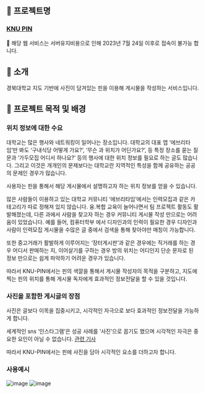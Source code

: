## 📍 프로젝트명

### [KNU PIN](http://43.201.25.47:8080/)

📢 해당 웹 서비스는 서버유지비용으로 인해 2023년 7월 24일 이후로 접속이 불가능 합니다.

## 📍 소개

경북대학교 지도 기반에 사진이 담겨있는 핀을 이용해 게시물을 작성하는 서비스입니다.

## 📍 프로젝트 목적 및 배경

### 위치 정보에 대한 수요

대학교는 많은 행사와 네트워킹이 일어나는 장소입니다. 대학교의 대표 앱 ‘에브리타임’만 봐도 ‘구내식당 어떻게 가요?’, ‘무슨 과 위치가 어딘가요?’, 등 특정 장소를 묻는 질문과 ‘가두모집 어디서 하나요?’ 등의 행사에 대한 위치 정보를 필요로 하는 글도 많습니다. 그리고 이것은 개개인의 문제보다는 대학교란 지역적인 특성을 함께 공유하는 공공의 문제인 경우가 많습니다.

사용자는 핀을 통해서 해당 게시물에서 설명하고자 하는 위치 정보를 얻을 수 있습니다.

많은 사람들이 이용하고 있는 대학교 커뮤니티 ‘에브리타임’에서는 인력모집과 같은 카테고리가 따로 정해져 있지 않습니다. 융.복합 교육이 늘어나면서 팀 프로젝트 활동도 활발해졌는데, 다른 과에서 사람을 찾고자 하는 경우 커뮤니티 게시물 작성 만으로는 어려움이 있었습니다. 예를 들어, 컴퓨터학부 에서 디자인과의 인력이 필요한 경우 디자인과 사람이 인력모집 게시물을 수많은 글 중에서 검색을 통해 찾아야만 매칭이 가능합니다. 

또한 중고거래가 활발하게 이루어지는 ‘장터게시판’과 같은 경우에는 직거래를 하는 경우 어디서 판매하는 지, 이어살기를 구하는 경우 방의 위치는 어디인지 단순 문자로 된 정보 만으로는 쉽게 파악하기 어려운 경우가 있습니다.

따라서 KNU-PIN에서는 핀의 색깔을 통해서 게시물 작성자의 목적을 구분하고, 지도에 찍는 핀의 위치를 통해 게시물 독자에게 효과적인 정보전달을 할 수 있을 것입니다.

### 사진을 포함한 게시글의 장점

사진은 글보다 이목을 집중시키고, 시각적인 자극으로 보다 효과적인 정보전달을 가능하게 합니다.

세계적인 sns ‘인스타그램’은 성공 사례를 ‘사진’으로 꼽기도 했으며 시각적인 자극은 중요한 요인이 아닐 수 없습니다. [관련 기사]([http://www.ezyeconomy.com/news/articleView.html?idxno=56074](http://www.ezyeconomy.com/news/articleView.html?idxno=56074))

따라서 KNU-PIN에서는 핀에 사진을 담아 시각적인 요소를 더하고자 합니다.

### 사용예시
![image](https://github.com/KNU-PIN/backend/assets/86493874/16d332b0-aca3-42ea-9b4c-969c4973db4f)
![image](https://github.com/KNU-PIN/backend/assets/86493874/2c0db841-3e4a-4fe2-8d48-edf7ddaf8d57)


